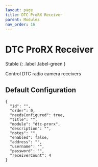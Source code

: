 ```yaml
---
layout: page
title: DTC ProRX Receiver
parent: Modules
nav_order: 16
---
```


# DTC ProRX Receiver

Stable
{: .label .label-green }

Control DTC radio camera receivers

## Default Configuration

```
{
  "id": "",
  "order": 0,
  "needsConfigured": true,
  "title": "",
  "module": "dtc-prorx",
  "description": "",
  "notes": "",
  "enabled": false,
  "address": "",
  "username": "",
  "password": "",
  "receiverCount": 4
}
```
